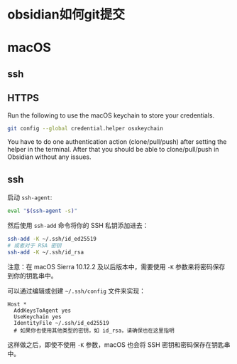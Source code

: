 # obsidian如何git提交
# macOS 

## ssh

## HTTPS 

Run the following to use the macOS keychain to store your credentials.

```bash
git config --global credential.helper osxkeychain
```

You have to do one authentication action (clone/pull/push) after setting the helper in the terminal. After that you should be able to clone/pull/push in Obsidian without any issues.


## ssh
启动 `ssh-agent`:

```bash
eval "$(ssh-agent -s)"
```

然后使用 `ssh-add` 命令将你的 SSH 私钥添加进去：
```bash
ssh-add -K ~/.ssh/id_ed25519
# 或者对于 RSA 密钥
ssh-add -K ~/.ssh/id_rsa
```

注意：在 macOS Sierra 10.12.2 及以后版本中，需要使用 `-K` 参数来将密码保存到你的钥匙串中。


可以通过编辑或创建 `~/.ssh/config` 文件来实现：

```
Host *
  AddKeysToAgent yes
  UseKeychain yes
  IdentityFile ~/.ssh/id_ed25519
  # 如果你也使用其他类型的密钥，如 id_rsa，请确保也在这里指明
```

这样做之后，即使不使用 `-K` 参数，macOS 也会将 SSH 密钥和密码保存在钥匙串中。